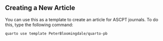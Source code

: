 ## Creating a New Article

You can use this as a template to create an article for ASCPT journals. To do this, type the following command:

```quarto use template PeterBloomingdale/quarto-pb```

